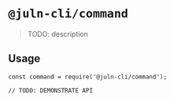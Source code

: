 # `@juln-cli/command`

> TODO: description

## Usage

```
const command = require('@juln-cli/command');

// TODO: DEMONSTRATE API
```
